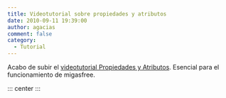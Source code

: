 ```yaml
---
title: Videotutorial sobre propiedades y atributos
date: 2010-09-11 19:39:00
author: agacias
comment: false
category:
  - Tutorial
---
```


Acabo de subir el [videotutorial Propiedades y Atributos](http://www.youtube.com/v/4_YXkjcZ74Q). Esencial para el funcionamiento de migasfree.

::: center
<YouTube id="4_YXkjcZ74Q" />
:::
